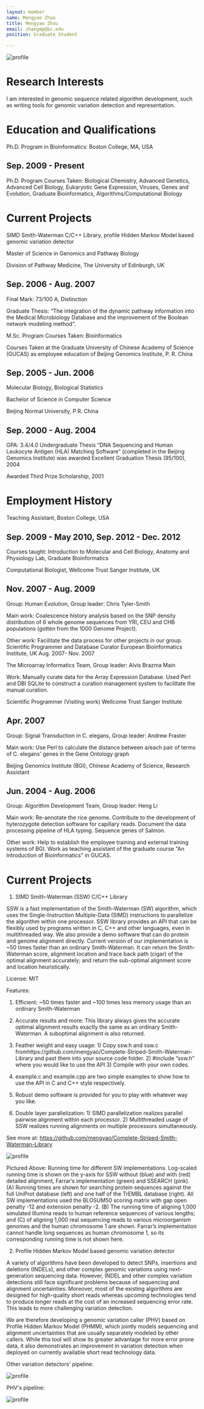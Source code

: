 ```yaml
---
layout: member
name: Mengyao Zhao 
title: Mengyao Zhou
email: zhangmp@bc.edu
position: Graduate Student

---
```

![profile](/img/mengyao-zhao.jpg)

<!-- DO NOT REMOVE CODE BLOCK ABOVE THIS LINE. THIS BLOCK WILL SHOW UP ON GITHUB PREVIEW BUT NOT THE WEBSITE -->

# Research Interests
I am interested in genomic sequence related algorithm development, such as writing tools for genomic variation detection
and representation.

# Education and Qualifications

Ph.D. Program in Bioinformatics:
Boston College, MA, USA

## Sep. 2009 - Present

Ph.D. Program Courses Taken: Biological Chemistry, Advanced Genetics, Advanced Cell Biology, Eukaryotic Gene Expression, Viruses, Genes and Evolution, Graduate Bioinformatics, Algorithms/Computational Biology

# Current Projects

SIMD Smith-Waterman C/C++ Library, profile Hidden Markov Model based genomic variation detector

Master of Science in Genomics and Pathway Biology

Division of Pathway Medicine, The University of Edinburgh, UK

## Sep. 2006 - Aug. 2007

Final Mark: 73/100 A, Distinction

Graduate Thesis: “The integration of the dynamic pathway information into the Medical Microbiology Database and the improvement of the Boolean network modeling method”.

M.Sc. Program Courses Taken: Bioinformatics

Courses Taken at the Graduate University of Chinese Academy of Science (GUCAS) as employee education of Beijing Genomics Institute, P. R. China

## Sep. 2005 - Jun. 2006

Molecular Biology, Biological Statistics

Bachelor of Science in Computer Science

Beijing Normal University, P.R. China

## Sep. 2000 - Aug. 2004

GPA: 3.4/4.0 Undergraduate Thesis “DNA Sequencing and Human Leukocyte Antigen (HLA) Matching Software” (completed in the Beijing Genomics Institute) was awarded Excellent Graduation Thesis (95/100), 2004

Awarded Third Prize Scholarship, 2001

# Employment History

Teaching Assistant, Boston College, USA

## Sep. 2009 - May 2010, Sep. 2012 - Dec. 2012

Courses taught: Introduction to Molecular and Cell Biology, Anatomy and Physiology Lab, Graduate Bioinformatics

Computational Biologist, Wellcome Trust Sanger Institute, UK

## Nov. 2007 - Aug. 2009

Group: Human Evolution, Group leader: Chris Tyler-Smith

Main work: Coalescence history analysis based on the SNP density distribution of 6 whole genome sequences from YRI, CEU and CHB populations (gotten from the 1000 Genome Project).

Other work: Facilitate the data process for other projects in our group. Scientific Programmer and Database Curator European Bioinformatics Institute, UK Aug. 2007- Nov. 2007

The Microarray Informatics Team, Group leader: Alvis Brazma Main

Work: Manually curate data for the Array Expression Database. Used Perl and DBI SQLite to construct a curation management system to facilitate the manual curation.

Scientific Programmer (Visiting work) Wellcome Trust Sanger Institute

## Apr. 2007

Group: Signal Transduction in C. elegans, Group leader: Andrew Fraster 

Main work: Use Perl to calculate the distance between a/each pair of terms of C. elegans' genes in the Gene Ontology graph

Beijing Genomics Institute (BGI), Chinese Academy of Science, Research Assistant

## Jun. 2004 - Aug. 2006

Group: Algorithm Development Team, Group leader: Heng Li 

Main work: Re-annotate the rice genome. Contribute to the development of hyterozygote detection software for capillary reads. Document the data processing pipeline of HLA typing. Sequence genes of Salmon.

Other work: Help to establish the employee training and external training systems of BGI. Work as teaching assistant of the graduate course "An Introduction of Bioinformatics" in GUCAS.

# Current Projects
1)  SIMD Smith-Waterman (SSW) C/C++ Library

SSW is a fast implementation of the Smith-Waterman (SW) algorithm, which uses the Single-Instruction Multiple-Data (SIMD) instructions to parallelize the algorithm within one processor. SSW library provides an API that can be flexibly used by programs written in C, C++ and other languages, even in multithreaded way. We also provide a demo software that can do protein and genome alignment directly. Current version of our implementation is ~50 times faster than an ordinary Smith-Waterman. It can return the Smith-Waterman score, alignment location and trace back path (cigar) of the optimal alignment accurately; and return the sub-optimal alignment score and location heuristically.

License: MIT

Features:

1. Efficient: ~50 times faster and ~100 times less memory usage than an ordinary Smith-Waterman

2. Accurate results and more: This library always gives the accurate optimal alignment results exactly the same as an ordinary Smith-Waterman. A suboptimal alignment is also returned.

3. Feather weight and easy usage: 1) Copy ssw.h and ssw.c fromhttps://github.com/mengyao/Complete-Striped-Smith-Waterman-Library and past them into your source code folder. 2) #include “ssw.h” where you would like to use the API 3) Compile with your own codes.

4. example.c and example.cpp are two simple examples to show how to use the API in C and C++ style respectively.

5. Robust demo software is provided for you to play with whatever way you like.

6. Double layer parallelization: 1) SIMD parallelization realizes parallel pairwise alignment within each processor. 2) Multithreaded usage of SSW realizes running alignments on multiple processors simultaneously.

See more at: https://github.com/mengyao/Complete-Striped-Smith-Waterman-Library

![profile](/img/mengyao-zhao/SW_Imp.png)

Pictured Above: Running time for different SW implementations. Log-scaled running time is shown on the y-axis for SSW without (blue) and with (red) detailed alignment, Farrar’s implementation (green) and SSEARCH (pink). (A) Running times are shown for searching protein sequences against the full UniProt database (left) and one half of the TrEMBL database (right). All SW implementations used the BLOSUM50 scoring matrix with gap open penalty -12 and extension penalty -2. (B) The running time of aligning 1,000 simulated Illumina reads to human reference sequences of various lengths; and (C) of aligning 1,000 real sequencing reads to various microorganism genomes and the human chromosome 1 are shown. Farrar’s implementation cannot handle long sequences as human chromosome 1, so its corresponding running time is not shown here.

2)	Profile Hidden Markov Model based genomic variation detector

A variety of algorithms have been developed to detect SNPs, insertions and deletions (INDELs), and other complex genomic variations using next- generation sequencing data. However, INDEL and other complex variation detections still face significant problems because of sequencing and alignment uncertainties. Moreover, most of the existing algorithms are designed for high-quality short reads whereas upcoming technologies tend to produce longer reads at the cost of an increased sequencing error rate. This leads to more challenging variation detection.

We are therefore developing a genomic variation caller (PHV) based on Profile Hidden Markov Model (PHMM), which jointly models sequencing and alignment uncertainties that are usually separately modeled by other callers. While this tool will show its greater advantage for more error prone data, it also demonstrates an improvement in variation detection when deployed on currently available short read technology data.

Other variation detectors' pipeline:

![profile](/img/mengyao-zhao/Mapping.png)

PHV's pipeline:

![profile](/img/mengyao-zhao/Mapping_2.png)
